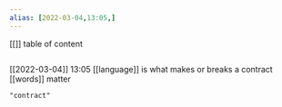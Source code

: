 ```yaml
---
alias: [2022-03-04,13:05,]
---
```

[[]]
table of content
```toc
```

[[2022-03-04]] 13:05
[[language]] is what makes or breaks a contract
[[words]] matter
```query
"contract"
```